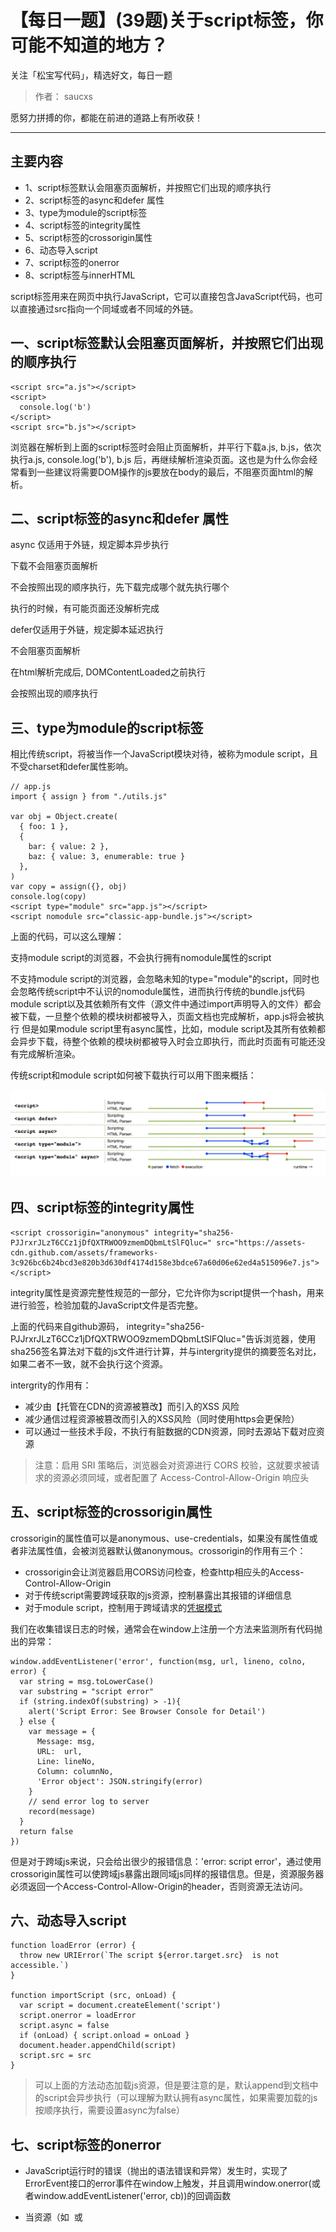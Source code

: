 # 【每日一题】(39题)关于script标签，你可能不知道的地方？

关注「松宝写代码」，精选好文，每日一题

> 作者： saucxs

愿努力拼搏的你，都能在前进的道路上有所收获！

***

## 主要内容
+ 1、script标签默认会阻塞页面解析，并按照它们出现的顺序执行
+ 2、script标签的async和defer 属性
+ 3、type为module的script标签
+ 4、script标签的integrity属性
+ 5、script标签的crossorigin属性
+ 6、动态导入script
+ 7、script标签的onerror
+ 8、script标签与innerHTML


script标签用来在网页中执行JavaScript，它可以直接包含JavaScript代码，也可以直接通过src指向一个同域或者不同域的外链。

## 一、script标签默认会阻塞页面解析，并按照它们出现的顺序执行

```
<script src="a.js"></script>
<script>
  console.log('b')
</script>
<script src="b.js"></script>
```

浏览器在解析到上面的script标签时会阻止页面解析，并平行下载a.js, b.js，依次执行a.js, console.log('b'), b.js 后，再继续解析渲染页面。这也是为什么你会经常看到一些建议将需要DOM操作的js要放在body的最后，不阻塞页面html的解析。

## 二、script标签的async和defer 属性
async 仅适用于外链，规定脚本异步执行

下载不会阻塞页面解析

不会按照出现的顺序执行，先下载完成哪个就先执行哪个

执行的时候，有可能页面还没解析完成

defer仅适用于外链，规定脚本延迟执行

不会阻塞页面解析

在html解析完成后, DOMContentLoaded之前执行

会按照出现的顺序执行

## 三、type为module的script标签
相比传统script，<script type="module"></script>将被当作一个JavaScript模块对待，被称为module script，且不受charset和defer属性影响。

```
// app.js
import { assign } from "./utils.js"

var obj = Object.create(
  { foo: 1 }, 
  {
    bar: { value: 2 },
    baz: { value: 3, enumerable: true }
  },
)
var copy = assign({}, obj)
console.log(copy)
<script type="module" src="app.js"></script>
<script nomodule src="classic-app-bundle.js"></script>
```

上面的代码，可以这么理解：

支持module script的浏览器，不会执行拥有nomodule属性的script

不支持module script的浏览器，会忽略未知的type="module"的script，同时也会忽略传统script中不认识的nomodule属性，进而执行传统的bundle.js代码
module script以及其依赖所有文件（源文件中通过import声明导入的文件）都会被下载，一旦整个依赖的模块树都被导入，页面文档也完成解析，app.js将会被执行
但是如果module script里有async属性，比如<script type="module" src="util.js" async></script>，module script及其所有依赖都会异步下载，待整个依赖的模块树都被导入时会立即执行，而此时页面有可能还没有完成解析渲染。

传统script和module script如何被下载执行可以用下图来概括：

![script](./script.jpg)

## 四、script标签的integrity属性

```
<script crossorigin="anonymous" integrity="sha256-PJJrxrJLzT6CCz1jDfQXTRWOO9zmemDQbmLtSlFQluc=" src="https://assets-cdn.github.com/assets/frameworks-3c926bc6b24bcd3e820b3d630df4174d158e3bdce67a60d06e62ed4a515096e7.js"></script>
```

integrity属性是资源完整性规范的一部分，它允许你为script提供一个hash，用来进行验签，检验加载的JavaScript文件是否完整。

上面的代码来自github源码， integrity="sha256-PJJrxrJLzT6CCz1jDfQXTRWOO9zmemDQbmLtSlFQluc="告诉浏览器，使用sha256签名算法对下载的js文件进行计算，并与intergrity提供的摘要签名对比，如果二者不一致，就不会执行这个资源。

intergrity的作用有：

+ 减少由【托管在CDN的资源被篡改】而引入的XSS 风险
+ 减少通信过程资源被篡改而引入的XSS风险（同时使用https会更保险）
+ 可以通过一些技术手段，不执行有脏数据的CDN资源，同时去源站下载对应资源

> 注意：启用 SRI 策略后，浏览器会对资源进行 CORS 校验，这就要求被请求的资源必须同域，或者配置了 Access-Control-Allow-Origin 响应头

## 五、script标签的crossorigin属性
crossorigin的属性值可以是anonymous、use-credentials，如果没有属性值或者非法属性值，会被浏览器默认做anonymous。crossorigin的作用有三个：

+ crossorigin会让浏览器启用CORS访问检查，检查http相应头的Access-Control-Allow-Origin
+ 对于传统script需要跨域获取的js资源，控制暴露出其报错的详细信息
+ 对于module script，控制用于跨域请求的[凭据模式](https://fetch.spec.whatwg.org/#concept-request-credentials-mode)

我们在收集错误日志的时候，通常会在window上注册一个方法来监测所有代码抛出的异常：

```
window.addEventListener('error', function(msg, url, lineno, colno, error) {
  var string = msg.toLowerCase()
  var substring = "script error"
  if (string.indexOf(substring) > -1){
    alert('Script Error: See Browser Console for Detail')
  } else {
    var message = {
      Message: msg,
      URL:  url,
      Line: lineNo,
      Column: columnNo,
      'Error object': JSON.stringify(error)
    }
    // send error log to server
    record(message)
  }
  return false
})
```

但是对于跨域js来说，只会给出很少的报错信息：'error: script error'，通过使用crossorigin属性可以使跨域js暴露出跟同域js同样的报错信息。但是，资源服务器必须返回一个Access-Control-Allow-Origin的header，否则资源无法访问。

## 六、动态导入script

```
function loadError (error) {
  throw new URIError(`The script ${error.target.src}  is not accessible.`)
}

function importScript (src, onLoad) {
  var script = document.createElement('script')
  script.onerror = loadError
  script.async = false
  if (onLoad) { script.onload = onLoad }
  document.header.appendChild(script)
  script.src = src
}
```

> 可以上面的方法动态加载js资源，但是要注意的是，默认append到文档中的script会异步执行（可以理解为默认拥有async属性，如果需要加载的js按顺序执行，需要设置async为false）

## 七、script标签的onerror
+ JavaScript运行时的错误（抛出的语法错误和异常）发生时，实现了ErrorEvent接口的error事件在window上触发，并且调用window.onerror(或者window.addEventListener('error, cb))的回调函数

+ 当资源（如 <img> 或 <script>）无法加载，或者启用SRI策略资源不完整时，使用Event接口的error事件在会在该资源元素处触发，元素上的onerror回调函数被调用

## 八、script标签与innerHTML
通过 innerHTML 动态添加到页面上的 script 标签则不会被执行

document.head.innerHTML += `<script>alert('不会执行')</script>`

## 参考资料：
+ [whatwg scripting](https://html.spec.whatwg.org/multipage/scripting.html)
+ [js-modules](https://blog.whatwg.org/js-modules)
+ [subResource intergrity](https://imququ.com/post/subresource-integrity.html)
+ [CORS settings attributes](https://developer.mozilla.org/en-US/docs/Web/HTML/Attributes/crossorigin)
+ [ErrorEvent](https://developer.mozilla.org/en-US/docs/Web/API/ErrorEvent)